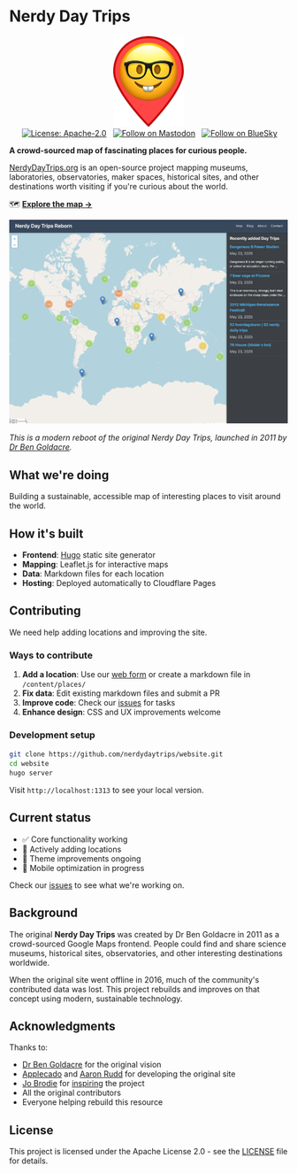 # Nerdy Day Trips

<p align=center>
<a href="https://nerdydaytrips.org" target="_blank"><img src=".github/ndt-logo.webp" alt="nerdy day trips logo" width="128"></a>
<br>
&nbsp;<a href="https://choosealicense.com/licenses/apache-2.0/" target="_blank"><img alt="License: Apache-2.0" src="https://img.shields.io/badge/License-Apache%202.0-blue.svg"></a>
&nbsp;
<a rel="me" href="https://mastodon.social/@nerdydaytrips"><img alt="Follow on Mastodon" src="https://img.shields.io/badge/Mastodon-Follow-blue?logoColor=white&logo=mastodon"/></a>
&nbsp;
<a rel="me" href="https://bsky.app/profile/nerdydaytrips.bsky.social"><img alt="Follow on BlueSky" src="https://img.shields.io/badge/Bluesky-Follow-blue?logoColor=white&logo=Bluesky"/></a>
</p>

**A crowd-sourced map of fascinating places for curious people.**

[NerdyDayTrips.org](https://nerdydaytrips.org/) is an open-source project mapping museums, laboratories, observatories, maker spaces, historical sites, and other destinations worth visiting if you're curious about the world.

🗺️ **[Explore the map →](https://nerdydaytrips.org/)**

[![NerdyDayTrips.org](.github/ndt-screenshot_thumb.png)](https://nerdydaytrips.org/)

*This is a modern reboot of the original Nerdy Day Trips, launched in 2011 by [Dr Ben Goldacre](https://www.badscience.net/).*

## What we're doing

Building a sustainable, accessible map of interesting places to visit around the world.

## How it's built

- **Frontend**: [Hugo](https://gohugo.io/) static site generator
- **Mapping**: Leaflet.js for interactive maps
- **Data**: Markdown files for each location
- **Hosting**: Deployed automatically to Cloudflare Pages

## Contributing

We need help adding locations and improving the site.

### Ways to contribute

1. **Add a location**: Use our [web form](https://add.nerdydaytrips.org) or create a markdown file in `/content/places/`
2. **Fix data**: Edit existing markdown files and submit a PR
3. **Improve code**: Check our [issues](https://github.com/nerdydaytrips/website/issues) for tasks
4. **Enhance design**: CSS and UX improvements welcome

### Development setup

```bash
git clone https://github.com/nerdydaytrips/website.git
cd website
hugo server
```

Visit `http://localhost:1313` to see your local version.

## Current status

- ✅ Core functionality working
- 🔄 Actively adding locations
- 🎨 Theme improvements ongoing
- 📱 Mobile optimization in progress

Check our [issues](https://github.com/nerdydaytrips/website/issues) to see what we're working on.

## Background

The original **Nerdy Day Trips** was created by Dr Ben Goldacre in 2011 as a crowd-sourced Google Maps frontend. People could find and share science museums, historical sites, observatories, and other interesting destinations worldwide.

When the original site went offline in 2016, much of the community's contributed data was lost. This project rebuilds and improves on that concept using modern, sustainable technology.

## Acknowledgments

Thanks to:
- [Dr Ben Goldacre](https://www.badscience.net/) for the original vision
- [Applecado](http://www.applecado.co.uk/) and [Aaron Rudd](http://www.aaronrudd.co.uk/) for developing the original site
- [Jo Brodie](https://howtodotechystuff.wordpress.com/) for [inspiring](http://brodiesnotes.blogspot.com/2010/10/abandoned-britain-half-day-nerd-trips.html) the project
- All the original contributors
- Everyone helping rebuild this resource

## License

This project is licensed under the Apache License 2.0 - see the [LICENSE](LICENSE) file for details.